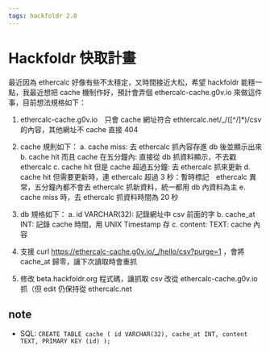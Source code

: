 ```yaml
---
tags: hackfoldr 2.0
---
```


Hackfoldr 快取計畫
=================

最近因為 ethercalc 好像有些不太穩定，又時間接近大松，希望 hackfoldr 能穩一點，我最近想把 cache 機制作好，預計會弄個  ethercalc-cache.g0v.io 來做這件事，目前想法規格如下：
1. ethercalc-cache.g0v.io　只會 cache 網址符合 ethtercalc.net/_/([^/]*)/csv 的內容，其他網址不 cache 直接 404
2. cache 規則如下：
    a. cache miss: 去 ethercalc 抓內容存進 db 後並顯示出來 
    b. cache hit 而且 cache 在五分鐘內: 直接從 db 抓資料顯示，不去戳 ethercalc
    c. cache hit 但是 cache 超過五分鐘: 去 ethercalc 抓來更新
    d. cache hit 但需要更新時，連 ethercalc 超過 3 秒：暫時標記　ethercalc 異常，五分鐘內都不會去 ethercalc 抓新資料，統一都用 db 內資料為主 
    e. cache miss 時，去 ethercalc 抓資料時間為 20 秒 
    
3. db 規格如下：
    a. id VARCHAR(32): 記錄網址中 csv 前面的字
    b. cache_at INT: 記錄 cache 時間，用 UNIX Timestamp 存
    c. content: TEXT: cache 內容
4. 支援 curl https://ethercalc-cache.g0v.io/_/hello/csv?purge=1 ，會將 cache_at 歸零，讓下次讀取時會重抓
5. 修改 beta.hackfoldr.org 程式碼，讓抓取 csv 改從 ethercalc-cache.g0v.io 抓（但 edit 仍保持從 ethercalc.net

note
----
* SQL:
``
CREATE TABLE cache (
    id VARCHAR(32),
    cache_at INT,
    content TEXT,
    PRIMARY KEY (id)
);
``